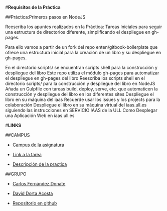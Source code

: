 #__Requisitos de la Práctica__

##Práctica:Primeros pasos en NodeJS

Reescriba los apuntes realizados en la Práctica: Tareas Iniciales para seguir una estructura de directorios diferente, simplificando el despliegue en gh-pages.

Para ello vamos a partir de un fork del repo enten/gitbook-boilerplate que ofrece una estructura inicial para la creación de un libro y su despliegue en gh-pages.

En el directorio scripts/ se encuentran scripts shell para la construcción y despliegue del libro
Este repo utiliza el módulo gh-pages para automatizar el despliegue en gh-pages del libro
Reescriba los scripts shell en el directorio scripts/ para la construcción y despliegue del libro en NodeJS
Añada un Gulpfile con tareas build, deploy, serve, etc. que automaticen la construcción y despliegue del libro en los diferentes sites
Despliegue el libro en su máquina del iaas
Recuerde usar los issues y los projects para la colaboración
Despliegue el libro en su máquina virtual del iaas.ull.es siguiendo las instrucciones en
SERVICIO IAAS de la ULL
Como Desplegar una Aplicación Web en iaas.ull.es

#__LINKS__

##CAMPUS

* [Campus de la asignatura](https://campusvirtual.ull.es/1617/course/view.php?id=1136)

* [Link a la tarea](https://campusvirtual.ull.es/1617/mod/workshop/view.php?id=166756)

* [Descripción de la practica](https://casianorodriguezleon.gitbooks.io/ull-esit-1617/practicas/practicatareasiniciales.html)

##GRUPO

* [Carlos Fernández Donate](https://charly-poket.github.io)

* [David Dorta Acosta](https://alu0100851236.github.io/)

* [Repositorio en github](https://github.com/ULL-ESIT-DSI-1617/primeros-pasos-en-nodejs-carlos-david-35l2-2.git)
